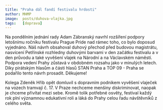 ```yaml
---
title: "Praha dál fandí festivalu hrdosti"
author: MHMP
image:  posts/duhova-vlajka.jpg
tags:   [doprava]
---
```


Na pondělním jednání rady Adam Zábranský navrhl rozšíření podpory letošnímu ročníku festivalu Prague Pride nad rámec toho, co bylo doposud vyjednáno. Náš návrh obsahoval duhový přechod před budovou magistrátu, nasvícení Petřínské rozhledny duhovými barvami v den začátku festivalu a v den průvodu a také vyvěšení vlajek na Národní a na Václavském náměstí. Podpora vedení Prahy zůstavá v obdobném rozsahu jako v minulých letech. Díky pirátským hlasům a části hlasů STAN Praha a TOP 09 - Praha se podařilo tento návrh prosadit. Děkujeme!

Kolega Zdeněk Hřib opět domluvil s dopravním podnikem vyvěšení vlaječek na vozech tramvají č. 17. V Praze nechceme menšiny diskriminovat, naopak je chceme přivítat mezi sebe. Kromě tolik potřebné osvěty, festival každý rok plní významnou edukativní roli a láká do Prahy celou řadu návštěvníků z celého světa.
